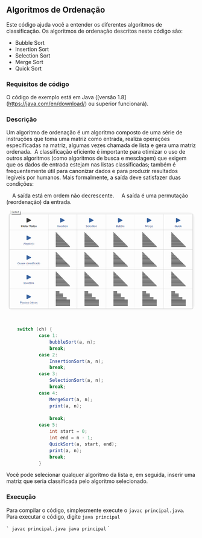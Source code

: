 ## Algoritmos de Ordenação
Este código ajuda você a entender os diferentes algoritmos de classificação. Os algoritmos de ordenação descritos neste código são:

  - Bubble Sort
  - Insertion Sort
  - Selection Sort
  - Merge Sort
  - Quick Sort

### Requisitos de código
O código de exemplo está em Java ([versão 1.8] (https://java.com/en/download/) ou superior funcionará).

### Descrição
Um algoritmo de ordenação é um algoritmo composto de uma série de instruções que toma uma matriz como entrada, realiza operações especificadas na matriz, algumas vezes chamada de lista e gera uma matriz ordenada.
 A classificação eficiente é importante para otimizar o uso de outros algoritmos (como algoritmos de busca e mesclagem) que exigem que os dados de entrada estejam nas listas classificadas; também é frequentemente útil para canonizar dados e para produzir resultados legíveis por humanos. Mais formalmente, a saída deve satisfazer duas condições:

    A saída está em ordem não decrescente.
    A saída é uma permutação (reordenação) da entrada.
	
<img src="https://github.com/wesleyvicen/AlgoritmosDeOrdenacao/blob/master/imgs/sort-ptbr.gif">


```java

	switch (ch) {
			case 1:
				bubbleSort(a, n);
				break;
			case 2:
				InsertionSort(a, n);
				break;
			case 3: 
				SelectionSort(a, n);
				break;
			case 4:
				MergeSort(a, n);
				print(a, n);

				break;
			case 5:
				int start = 0;
				int end = n - 1;
				QuickSort(a, start, end);
				print(a, n);
				break;
			}
``` 


Você pode selecionar qualquer algoritmo da lista e, em seguida, inserir uma matriz que seria classificada pelo algoritmo selecionado.


### Execução
Para compilar o código, simplesmente execute o `javac principal.java`.
Para executar o código, digite `java principal`

`` `
javac principal.java
java principal
`` `
